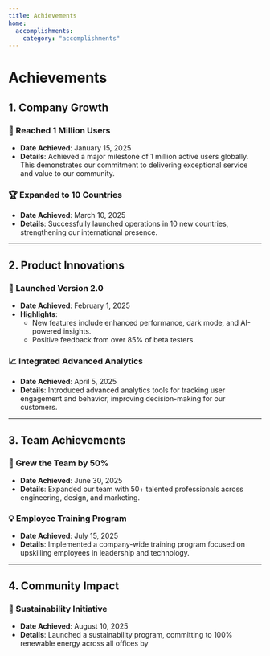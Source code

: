 ```yaml
---
title: Achievements
home:
  accomplishments: 
    category: "accomplishments"
---
```

# Achievements

## 1. Company Growth

### 🎉 Reached 1 Million Users
- **Date Achieved**: January 15, 2025
- **Details**: Achieved a major milestone of 1 million active users globally. This demonstrates our commitment to delivering exceptional service and value to our community.

### 🏆 Expanded to 10 Countries
- **Date Achieved**: March 10, 2025
- **Details**: Successfully launched operations in 10 new countries, strengthening our international presence.

---

## 2. Product Innovations

### 🚀 Launched Version 2.0
- **Date Achieved**: February 1, 2025
- **Highlights**:
  - New features include enhanced performance, dark mode, and AI-powered insights.
  - Positive feedback from over 85% of beta testers.

### 📈 Integrated Advanced Analytics
- **Date Achieved**: April 5, 2025
- **Details**: Introduced advanced analytics tools for tracking user engagement and behavior, improving decision-making for our customers.

---

## 3. Team Achievements

### 👥 Grew the Team by 50%
- **Date Achieved**: June 30, 2025
- **Details**: Expanded our team with 50+ talented professionals across engineering, design, and marketing.

### 💡 Employee Training Program
- **Date Achieved**: July 15, 2025
- **Details**: Implemented a company-wide training program focused on upskilling employees in leadership and technology.

---

## 4. Community Impact

### 🌱 Sustainability Initiative
- **Date Achieved**: August 10, 2025
- **Details**: Launched a sustainability program, committing to 100% renewable energy across all offices by 
